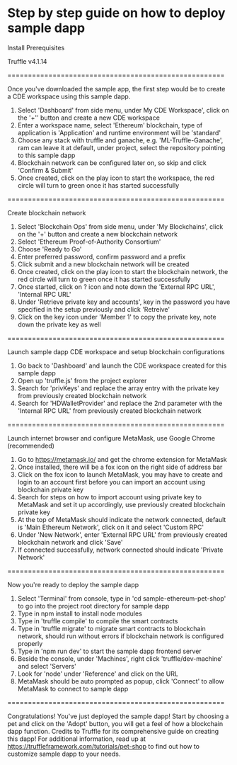 Step by step guide on how to deploy sample dapp
=====================================================

Install Prerequisites

Truffle v4.1.14

=====================================================

Once you've downloaded the sample app, the first step would be to create a CDE workspace using this sample dapp.

1) Select 'Dashboard' from side menu, under My CDE Workspace', click on the '+'' button and create a new CDE workspace
2) Enter a workspace name, select 'Ethereum' blockchain, type of application is 'Application' and runtime environment will be 'standard'
3) Choose any stack with truffle and ganache, e.g. 'ML-Truffle-Ganache', ram can leave it at default, under project, select the repository pointing to this sample dapp
4) Blockchain network can be configured later on, so skip and click 'Confirm & Submit'
5) Once created, click on the play icon to start the workspace, the red circle will turn to green once it has started successfully

=====================================================

Create blockchain network

1) Select 'Blockchain Ops' from side menu, under 'My Blockchains', click on the '+' button and create a new blockchain network
2) Select 'Ethereum Proof-of-Authority Consortium'
3) Choose 'Ready to Go'
4) Enter preferred password, confirm password and a prefix
5) Click submit and a new blockchain network will be created
6) Once created, click on the play icon to start the blockchain network, the red circle will turn to green once it has started successfully
7) Once started, click on ? icon and note down the 'External RPC URL', 'Internal RPC URL'
8) Under 'Retrieve private key and accounts', key in the password you have specified in the setup previously and click 'Retreive'
9) Click on the key icon under 'Member 1' to copy the private key, note down the private key as well

=====================================================

Launch sample dapp CDE workspace and setup blockchain configurations

1) Go back to 'Dashboard' and launch the CDE workspace created for this sample dapp
2) Open up 'truffle.js' from the project explorer
3) Search for 'privKeys' and replace the array entry with the private key from previously created blockchain network
4) Search for 'HDWalletProvider' and replace the 2nd parameter with the 'Internal RPC URL' from previously created blockchain network

=====================================================

Launch internet browser and configure MetaMask, use Google Chrome (recommended)

1) Go to https://metamask.io/ and get the chrome extension for MetaMask
2) Once installed, there will be a fox icon on the right side of address bar
3) Click on the fox icon to launch MetaMask, you may have to create and login to an account first before you can import an account using blockchain private key
4) Search for steps on how to import account using private key to MetaMask and set it up accordingly, use previously created blockchain private key
5) At the top of MetaMask should indicate the network connected, default is 'Main Ethereum Network', click on it and select 'Custom RPC'
6) Under 'New Network', enter 'External RPC URL' from previously created blockchain network and click 'Save'
7) If connected successfully, network connected should indicate 'Private Network'

=====================================================

Now you're ready to deploy the sample dapp

1) Select 'Terminal' from console, type in 'cd sample-ethereum-pet-shop' to go into the project root directory for sample dapp
2) Type in npm install to install node modules
3) Type in 'truffle compile' to compile the smart contracts
4) Type in 'truffle migrate' to migrate smart contracts to blockchain network, should run without errors if blockchain network is configured properly
5) Type in 'npm run dev' to start the sample dapp frontend server
6) Beside the console, under 'Machines', right click 'truffle/dev-machine' and select 'Servers'
7) Look for 'node' under 'Reference' and click on the URL
8) MetaMask should be auto prompted as popup, click 'Connect' to allow MetaMask to connect to sample dapp

=====================================================

Congratulations! You've just deployed the sample dapp! Start by choosing a pet and click on the 'Adopt' button, you will get a feel of how a blockchain dapp function.
Credits to Truffle for its comprehensive guide on creating this dapp! 
For additional information, read up at https://truffleframework.com/tutorials/pet-shop to find out how to customize sample dapp to your needs. 